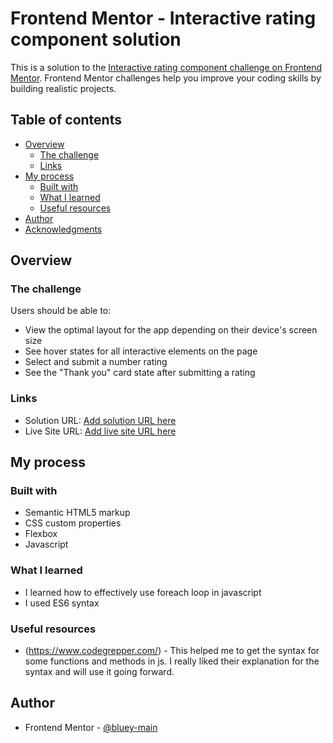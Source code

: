 # Frontend Mentor - Interactive rating component solution

This is a solution to the [Interactive rating component challenge on Frontend Mentor](https://www.frontendmentor.io/challenges/interactive-rating-component-koxpeBUmI). Frontend Mentor challenges help you improve your coding skills by building realistic projects. 

## Table of contents

- [Overview](#overview)
  - [The challenge](#the-challenge)
  - [Links](#links)
- [My process](#my-process)
  - [Built with](#built-with)
  - [What I learned](#what-i-learned)
  - [Useful resources](#useful-resources)
- [Author](#author)
- [Acknowledgments](#acknowledgments)


## Overview

### The challenge

Users should be able to:

- View the optimal layout for the app depending on their device's screen size
- See hover states for all interactive elements on the page
- Select and submit a number rating
- See the "Thank you" card state after submitting a rating


### Links

- Solution URL: [Add solution URL here](https://vic-ircm.netlify.app/)
- Live Site URL: [Add live site URL here](https://vic-ircm.netlify.app/)

## My process

### Built with

- Semantic HTML5 markup
- CSS custom properties
- Flexbox
- Javascript


### What I learned
- I learned how to effectively use foreach loop in javascript
- I used ES6 syntax 


### Useful resources

- (https://www.codegrepper.com/) - This helped me to get the syntax for some functions and methods in js. I really liked their explanation for the syntax and will use it going forward.



## Author

- Frontend Mentor - [@bluey-main](https://www.frontendmentor.io/profile/bluey-main)



